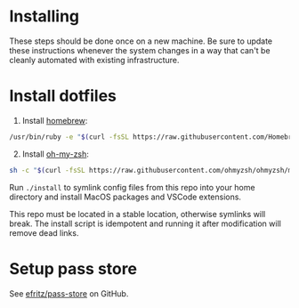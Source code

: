 # Installing

These steps should be done once on a new machine. Be sure to update these instructions whenever the system changes in a way that can't be cleanly automated with existing infrastructure.

# Install dotfiles

1. Install [homebrew](https://brew.sh/):

```bash
/usr/bin/ruby -e "$(curl -fsSL https://raw.githubusercontent.com/Homebrew/install/master/install)"
```

2. Install [oh-my-zsh](https://ohmyz.sh/):

```bash
sh -c "$(curl -fsSL https://raw.githubusercontent.com/ohmyzsh/ohmyzsh/master/tools/install.sh)"
```

Run `./install` to symlink config files from this repo into your home directory and install MacOS packages and VSCode extensions.

This repo must be located in a stable location, otherwise symlinks will break. The install script is idempotent and running it after modification will remove dead links.

# Setup pass store

See [efritz/pass-store](https://github.com/efritz/pass-store) on GitHub.
